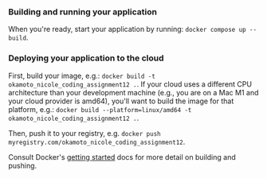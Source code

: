 ### Building and running your application

When you're ready, start your application by running:
`docker compose up --build`.

### Deploying your application to the cloud

First, build your image, e.g.: `docker build -t okamoto_nicole_coding_assignment12 .`.
If your cloud uses a different CPU architecture than your development
machine (e.g., you are on a Mac M1 and your cloud provider is amd64),
you'll want to build the image for that platform, e.g.:
`docker build --platform=linux/amd64 -t okamoto_nicole_coding_assignment12 .`.

Then, push it to your registry, e.g. `docker push myregistry.com/okamoto_nicole_coding_assignment12`.

Consult Docker's [getting started](https://docs.docker.com/go/get-started-sharing/)
docs for more detail on building and pushing.
